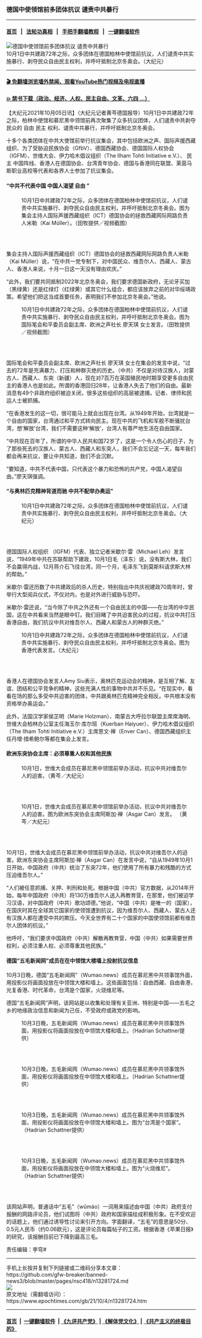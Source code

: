 ### 德国中使领馆前多团体抗议 谴责中共暴行
------------------------

#### [首页](https://github.com/gfw-breaker/banned-news3/blob/master/README.md) &nbsp;&nbsp;|&nbsp;&nbsp; [法轮功真相](https://github.com/begood0513/basic/blob/master/README.md)  &nbsp;&nbsp;|&nbsp;&nbsp; [手把手翻墙教程](https://github.com/gfw-breaker/guides/wiki)  &nbsp;&nbsp;|&nbsp;&nbsp; [一键翻墙软件](https://github.com/gfw-breaker/nogfw/blob/master/README.md)  



<div><img alt="德国中使领馆前多团体抗议 谴责中共暴行" class="attachment-djy_600_400 size-djy_600_400 wp-post-image" src="https://i.epochtimes.com/assets/uploads/2021/10/id13281762-ttl7dayuej_899a83f2832b3d63-600x400.jpg"/>
<div class="caption">
 10月1日中共建政72年之际，众多团体在德国柏林中使馆前抗议，人们谴责中共实施暴行、剥夺民众自由民主权利，并呼吁抵制北京冬奥会。（大纪元）
</div></div><hr/>

#### [ 🎬  免翻墙浏览墙外禁闻、观看YouTube热门视频及电视直播](https://github.com/gfw-breaker/HelloWorld)

#### [ 💥  禁书下载（政治、经济、人权、民主自由、文革、六四 ...）](https://github.com/gfw-breaker/books/blob/master/README.md)

<div><p>
 【大纪元2021年10月05日讯】（大纪元记者黄芩德国报导）10月1日中共建政72年之际，柏林中使馆和慕尼黑中领馆前再次聚集了众多抗议团体，人们谴责中共剥夺民众的
 <ok href="https://www.epochtimes.com/gb/tag/%E8%87%AA%E7%94%B1.html">
  自由
 </ok>
 <ok href="https://www.epochtimes.com/gb/tag/%E6%B0%91%E4%B8%BB.html">
  民主
 </ok>
 权利、谴责中共暴行，并呼吁抵制北京冬奥会。
</p>
<p>
 十多个各类团体在中共大使馆前举行抗议集会，其中包括欧洲之声、国际声援西藏组织、为了受胁迫民族协会（GfbV）、德国西藏协会、德国国际人权协会（IGFM）、世维大会、伊力哈木倡议组织（The Ilham Tohti Initiative e.V.）、
 <ok href="https://www.epochtimes.com/gb/tag/%E6%B0%91%E4%B8%BB.html">
  民主
 </ok>
 中国阵线、香港人在德国协会、台湾青年协会、德国与香港同在联盟、莱茵马斯职业高校等代表和各界人士参加了抗议集会。
</p>
<h4>
 “中共不代表中国 中国人渴望
 <ok href="https://www.epochtimes.com/gb/tag/%E8%87%AA%E7%94%B1.html">
  自由
 </ok>
 ”
</h4>
<figure aria-describedby="caption-attachment-13281772" class="wp-caption aligncenter" id="attachment_13281772" style="width: 450px">
 <ok href="https://i.epochtimes.com/assets/uploads/2021/10/id13281772-Bildschirmfoto-2021-10-05-um-01.20.53.png" target="_blank">
  <img alt="" class="size-medium wp-image-13281772" src="https://i.epochtimes.com/assets/uploads/2021/10/id13281772-Bildschirmfoto-2021-10-05-um-01.20.53-450x362.png"/>
 </ok>
 <br/><figcaption class="wp-caption-text" id="caption-attachment-13281772">
  10月1日中共建政72年之际，众多团体在德国柏林中使馆前抗议，人们谴责中共实施暴行、剥夺民众自由民主权利，并呼吁抵制北京冬奥会。图为集会主持人国际声援西藏组织（ICT）德国协会的拯救西藏网际网路负责人米勒（Kai Müller）。（田牧提供／视频截图）
 </figcaption><br/>
</figure><br/>
<p>
 集会主持人国际声援西藏组织（ICT）德国协会的拯救西藏网际网路负责人米勒（Kai Müller）说，“在中共一党专制下，对中国民众、维吾尔人、西藏人、蒙古人、香港人来说，十月一日这一天没有理由欢庆。”
</p>
<p>
 “此外，我们要共同抵制2022年北京冬奥会，我们要求德国新政府，无论牙买加（黑绿黄）还是红绿灯（红绿黄）或其它什么组合，都应该放弃之前的对华绥靖政策。希望他们把这当成首要任务，表明我们不参加北京冬奥会。”他说。
</p>
<figure aria-describedby="caption-attachment-13281773" class="wp-caption aligncenter" id="attachment_13281773" style="width: 450px">
 <ok href="https://i.epochtimes.com/assets/uploads/2021/10/id13281773-Bildschirmfoto-2021-10-05-um-01.17.41.png" target="_blank">
  <img alt="" class="size-medium wp-image-13281773" src="https://i.epochtimes.com/assets/uploads/2021/10/id13281773-Bildschirmfoto-2021-10-05-um-01.17.41-450x298.png"/>
 </ok>
 <br/><figcaption class="wp-caption-text" id="caption-attachment-13281773">
  10月1日中共建政72年之际，众多团体在德国柏林中使馆前抗议，人们谴责中共实施暴行、剥夺民众自由民主权利，并呼吁抵制北京冬奥会。图为国际笔会和平委员会副主席、欧洲之声社长
  <ok href="https://www.epochtimes.com/gb/tag/%E5%BB%96%E5%A4%A9%E7%90%AA.html">
   廖天琪
  </ok>
  女士发言。（田牧提供／视频截图）
 </figcaption><br/>
</figure><br/>
<p>
 国际笔会和平委员会副主席、欧洲之声社长
 <ok href="https://www.epochtimes.com/gb/tag/%E5%BB%96%E5%A4%A9%E7%90%AA.html">
  廖天琪
 </ok>
 女士在集会的发言中说，“过去的72年是充满暴力、打压和种群灭绝的历史。（中共）不仅是对待汉族人，对蒙古人、西藏人、东突（新疆）人，现在对7百万在英国殖民地时期享受更多自由民主的香港人也是如此。所谓的香港回归28年，让香港人失去了他们的自由。最新消息有49个非政府组织被迫关闭，很多这些组织的高层被逮捕，记者、律师和民运人士被抓捕。
</p>
<p>
 “在香港发生的这一切，很可能马上就会出现在台湾。从1949年开始，台湾就是一个自由的国家，台湾通过和平方式转向民主。现在中共的飞机和军舰不断骚扰台湾，想‘解放’台湾，我们不需要这种‘解放’，台湾人有尊严地生活在自由国家。
</p>
<p>
 “中共现在百年了，所谓的中华人民共和国72岁了，这是一个令人伤心的日子，为了那些死去的汉族人、蒙古人、西藏人和东突人，我们不会忘记这一天，每年我们都会再来抗议，要让中共知道，我们不会沉默。
</p>
<p>
 “要知道，中共不代表中国，只代表这个暴力和恐怖的共产党，中国人渴望自由。”廖天琪强调。
</p>
<h4>
 “与奥林匹克精神背道而驰 中共不配举办奥运”
</h4>
<figure aria-describedby="caption-attachment-13281767" class="wp-caption aligncenter" id="attachment_13281767" style="width: 450px">
 <ok href="https://i.epochtimes.com/assets/uploads/2021/10/id13281767-ttl7dayQgB_ed1e44d1260be225.jpg" target="_blank">
  <img alt="" class="size-medium wp-image-13281767" src="https://i.epochtimes.com/assets/uploads/2021/10/id13281767-ttl7dayQgB_ed1e44d1260be225-450x338.jpg"/>
 </ok>
 <br/><figcaption class="wp-caption-text" id="caption-attachment-13281767">
  10月1日中共建政72年之际，众多团体在德国柏林中使馆前抗议，人们谴责中共实施暴行、剥夺民众自由民主权利，并呼吁抵制北京冬奥会。（大纪元）
 </figcaption><br/>
</figure><br/>
<p>
 <ok href="https://www.epochtimes.com/gb/tag/%E5%BE%B7%E5%9B%BD%E5%9B%BD%E9%99%85%E4%BA%BA%E6%9D%83%E7%BB%84%E7%BB%87.html">
  德国国际人权组织
 </ok>
 （IGFM）代表、独立记者米歇尔‧雷（Michael Leh）发言说，“1949年中共在苏联帮助下建政，10月1日毛（泽东）说，没有斯大林，我们不会赢得内战，12月蒋介石飞往台湾，同一个月，毛泽东飞到莫斯科请求斯大林的帮助。”
</p>
<p>
 米歇尔‧雷还历数了中共建政后的杀人历史，特别指出中共庆祝建政70周年时，曾举行大型阅兵仪式，不仅对内，也是对外进行威胁与恐吓。
</p>
<p>
 米歇尔‧雷还说，“当今除了中共之外还有一个自由民主的中国——在台湾的中华民国，这在中共看来当然是眼中钉。我们目睹了中共迫害民众的过程，抗议中共打压香港自由，我们抗议中共对维吾尔人、西藏人和蒙古人的种群灭绝。”
</p>
<figure aria-describedby="caption-attachment-13281764" class="wp-caption aligncenter" id="attachment_13281764" style="width: 450px">
 <ok href="https://i.epochtimes.com/assets/uploads/2021/10/id13281764-ttl7dayHrA_d564b1b0d068fbe8.jpg" target="_blank">
  <img alt="" class="size-medium wp-image-13281764" src="https://i.epochtimes.com/assets/uploads/2021/10/id13281764-ttl7dayHrA_d564b1b0d068fbe8-450x338.jpg"/>
 </ok>
 <br/><figcaption class="wp-caption-text" id="caption-attachment-13281764">
  10月1日中共建政72年之际，众多团体在德国柏林中使馆前抗议，人们谴责中共实施暴行、剥夺民众自由民主权利，并呼吁抵制北京冬奥会。图为香港代表发言。（大纪元）
 </figcaption><br/>
</figure><br/>
<p>
 香港人在德国协会发言人Amy Siu表示，奥林匹克运动会的精神，是互相了解、友谊、团结和公平竞争的精神，这些充满人性的事物中共并不乐见。“在现实中，看看在场的那么多受中共迫害的团体，中共跟奥林匹克精神完全相反。中共根本没有资格举办奥运会。”
</p>
<p>
 此外，法国汉学家侯芷明（Marie Holzman）、南蒙古大呼拉尔联盟主席席海明、世维大会柏林办公室主任海玉尔‧库尔班（Kuerban Haiyuer）、伊力哈木倡议组织（The Ilham Tohti Initiative e.V.）主席恩文‧禅（Enver Can）、德国西藏组织主任丹增‧措希鲍尔等都在集会上发言。
</p>
<h4>
 欧洲东突协会主席：必须尊重人权和其他民族
</h4>
<figure aria-describedby="caption-attachment-13281805" class="wp-caption aligncenter" id="attachment_13281805" style="width: 450px">
 <ok href="https://i.epochtimes.com/assets/uploads/2021/10/id13281805-IMG_8820.jpg" target="_blank">
  <img alt="" class="size-medium wp-image-13281805" src="https://i.epochtimes.com/assets/uploads/2021/10/id13281805-IMG_8820-450x293.jpg"/>
 </ok>
 <br/><figcaption class="wp-caption-text" id="caption-attachment-13281805">
  10月1日，世维大会成员在慕尼黑中领馆前举办活动，抗议中共对维吾尔人的迫害。（黄芩／大纪元）
 </figcaption><br/>
</figure><br/>
<figure aria-describedby="caption-attachment-13281802" class="wp-caption aligncenter" id="attachment_13281802" style="width: 450px">
 <ok href="https://i.epochtimes.com/assets/uploads/2021/10/id13281802-IMG_8827.jpg" target="_blank">
  <img alt="" class="size-medium wp-image-13281802" src="https://i.epochtimes.com/assets/uploads/2021/10/id13281802-IMG_8827-450x283.jpg"/>
 </ok>
 <br/><figcaption class="wp-caption-text" id="caption-attachment-13281802">
  10月1日，世维大会成员在慕尼黑中领馆前举办活动，抗议中共对维吾尔人的迫害。图为欧洲东突协会主席阿斯加‧禅（Asgar Can）发言。 （黄芩／大纪元）
 </figcaption><br/>
</figure><br/>
<p>
 10月1日，世维大会成员在慕尼黑中领馆前举办活动，抗议中共对维吾尔人的迫害。欧洲东突协会主席阿斯加‧禅（Asgar Can）在发言中说，“自从1949年10月1日开始，中国政府（中共）统治了东突72年，他们使用了所有暴力和残酷的方式压迫维吾尔人。”
</p>
<p>
 “人们被任意抓捕、关押、判刑和处死。根据中国（中共）官方数据，从2014年开始，每年中国政府（中共）将130万维吾尔人送入再教育营，在那里，他们被迫学习汉语，对中国政府（中共）歌功颂德。”他说，“中国（中共）是唯一的（国家），在国庆时其在全球其它国家的使领馆遭到抗议，因为维吾尔人、西藏人、蒙古人还有汉族人都在遭受中共的欺压。今天全世界有二十个国家的中国使领馆前都有维吾尔人团体的抗议。”
</p>
<p>
 他呼吁，“我们要求中国政府（中共）解散再教育营，中国（中共）如果需要世界权利，必须注重人权、必须尊重其他民族。”
</p>
<h4>
 德国“五毛新闻网”成员在在中领馆大楼墙上投射抗议信息
</h4>
<p>
 10月3日晚，德国“五毛新闻网”（Wumao.news）成员在慕尼黑中共领事馆外面，用投影仪将画面投放在中领馆大楼和墙上。这些画面包括：自由西藏、自由香港，光复香港、时代革命，台湾是个国家，火烧维尼等。
</p>
<p>
 德国“五毛新闻网”声明，该网站是以收集和处理有关亚洲、特别是中国——五毛之乡的地缘政治信息和新闻为己任，不受政府或政党的影响。
</p>
<figure aria-describedby="caption-attachment-13281777" class="wp-caption aligncenter" id="attachment_13281777" style="width: 450px">
 <ok href="https://i.epochtimes.com/assets/uploads/2021/10/id13281777-Bildschirmfoto-2021-10-05-um-00.35.20.png" target="_blank">
  <img alt="" class="size-medium wp-image-13281777" src="https://i.epochtimes.com/assets/uploads/2021/10/id13281777-Bildschirmfoto-2021-10-05-um-00.35.20-450x255.png"/>
 </ok>
 <br/><figcaption class="wp-caption-text" id="caption-attachment-13281777">
  10月3日晚，五毛新闻网（Wumao.news）成员在慕尼黑中共领事馆外面，用投影仪将画面投放在中领馆大楼和墙上。（Hadrian Schattner提供）
 </figcaption><br/>
</figure><br/>
<figure aria-describedby="caption-attachment-13281781" class="wp-caption aligncenter" id="attachment_13281781" style="width: 450px">
 <ok href="https://i.epochtimes.com/assets/uploads/2021/10/id13281781-Bildschirmfoto-2021-10-04-um-22.37.40.png" target="_blank">
  <img alt="" class="size-medium wp-image-13281781" src="https://i.epochtimes.com/assets/uploads/2021/10/id13281781-Bildschirmfoto-2021-10-04-um-22.37.40-450x338.png"/>
 </ok>
 <br/><figcaption class="wp-caption-text" id="caption-attachment-13281781">
  10月3日晚，五毛新闻网（Wumao.news）成员在慕尼黑中共领事馆外面，用投影仪将画面投放在中领馆大楼和墙上。（Hadrian Schattner提供）
 </figcaption><br/>
</figure><br/>
<figure aria-describedby="caption-attachment-13281780" class="wp-caption aligncenter" id="attachment_13281780" style="width: 450px">
 <ok href="https://i.epochtimes.com/assets/uploads/2021/10/id13281780-Bildschirmfoto-2021-10-04-um-22.37.18.png" target="_blank">
  <img alt="" class="size-medium wp-image-13281780" src="https://i.epochtimes.com/assets/uploads/2021/10/id13281780-Bildschirmfoto-2021-10-04-um-22.37.18-450x283.png"/>
 </ok>
 <br/><figcaption class="wp-caption-text" id="caption-attachment-13281780">
  10月3日晚，五毛新闻网（Wumao.news）成员在慕尼黑中共领事馆外面，用投影仪将画面投放在中领馆大楼和墙上。图为“台湾是个国家”。（Hadrian Schattner提供）
 </figcaption><br/>
</figure><br/>
<figure aria-describedby="caption-attachment-13281775" class="wp-caption aligncenter" id="attachment_13281775" style="width: 450px">
 <ok href="https://i.epochtimes.com/assets/uploads/2021/10/id13281775-Bildschirmfoto-2021-10-04-um-22.38.15.png" target="_blank">
  <img alt="" class="size-medium wp-image-13281775" src="https://i.epochtimes.com/assets/uploads/2021/10/id13281775-Bildschirmfoto-2021-10-04-um-22.38.15-450x307.png"/>
 </ok>
 <br/><figcaption class="wp-caption-text" id="caption-attachment-13281775">
  10月3日晚，五毛新闻网（Wumao.news）成员在慕尼黑中共领事馆外面，用投影仪将画面投放在中领馆大楼和墙上。图为“火烧维尼”。（Hadrian Schattner提供）
 </figcaption><br/>
</figure><br/>
<p>
 该网站声明，普通话中“五毛”（wǔmáo）一词用来描述由中国（中共）政府支付报酬的网路评论员，他们试图将（中共）政府和国家描绘成积极形象。在不受欢迎的话题上，他们通过诱导性讨论来引开方向。字面翻译，“五毛”的意思是50分、0.5元人民币（约0.06欧元），这是评论员每篇帖子的工资。根据香港《苹果日报》的研究，该报酬目前已下降到最高三毛。
</p>
<p>
 责任编辑：李穹#
</p>
</div>
<hr/>
手机上长按并复制下列链接或二维码分享本文章：<br/>
https://github.com/gfw-breaker/banned-news3/blob/master/pages/nsc418/n13281724.md <br/>
<a href='https://github.com/gfw-breaker/banned-news3/blob/master/pages/nsc418/n13281724.md'><img src='https://github.com/gfw-breaker/banned-news3/blob/master/pages/nsc418/n13281724.md.png'/></a> <br/>
原文地址（需翻墙访问）：https://www.epochtimes.com/gb/21/10/4/n13281724.htm


------------------------
#### [首页](https://github.com/gfw-breaker/banned-news3/blob/master/README.md) &nbsp;|&nbsp; [一键翻墙软件](https://github.com/gfw-breaker/nogfw/blob/master/README.md) &nbsp;| [《九评共产党》](https://github.com/gfw-breaker/9ping.md/blob/master/README.md#九评之一评共产党是什么) | [《解体党文化》](https://github.com/gfw-breaker/jtdwh.md/blob/master/README.md) | [《共产主义的终极目的》](https://github.com/gfw-breaker/gczydzjmd.md/blob/master/README.md)


<img src='http://gfw-breaker.win/banned-news3/pages/nsc418/n13281724.md' width='0px' height='0px'/>